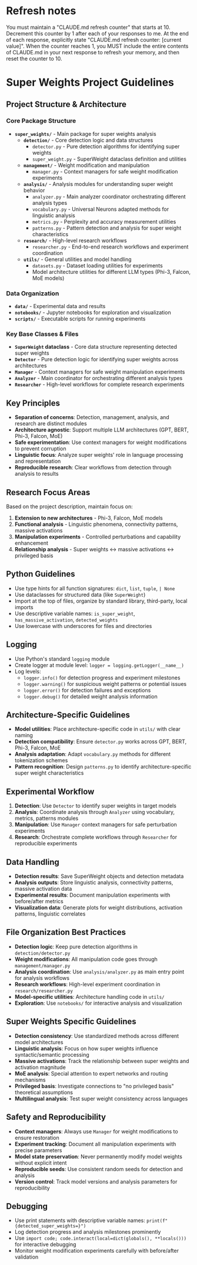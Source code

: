 # Refresh notes
You must maintain a "CLAUDE.md refresh counter" that starts at 10.
Decrement this counter by 1 after each of your responses to me.
At the end of each response, explicitly state "CLAUDE.md refresh counter: [current value]".
When the counter reaches 1, you MUST include the entire contents of CLAUDE.md in your next response to refresh your memory,
and then reset the counter to 10.

# Super Weights Project Guidelines

## Project Structure & Architecture

### Core Package Structure
- **`super_weights/`** - Main package for super weights analysis
  - **`detection/`** - Core detection logic and data structures
    - `detector.py` - Pure detection algorithms for identifying super weights
    - `super_weight.py` - SuperWeight dataclass definition and utilities
  - **`management/`** - Weight modification and manipulation
    - `manager.py` - Context managers for safe weight modification experiments
  - **`analysis/`** - Analysis modules for understanding super weight behavior
    - `analyzer.py` - Main analyzer coordinator orchestrating different analysis types
    - `vocabulary.py` - Universal Neurons adapted methods for linguistic analysis
    - `metrics.py` - Perplexity and accuracy measurement utilities
    - `patterns.py` - Pattern detection and analysis for super weight characteristics
  - **`research/`** - High-level research workflows
    - `researcher.py` - End-to-end research workflows and experiment coordination
  - **`utils/`** - General utilities and model handling
    - `datasets.py` - Dataset loading utilities for experiments
    - Model architecture utilities for different LLM types (Phi-3, Falcon, MoE models)

### Data Organization
- **`data/`** - Experimental data and results
- **`notebooks/`** - Jupyter notebooks for exploration and visualization
- **`scripts/`** - Executable scripts for running experiments

### Key Base Classes & Files
- **`SuperWeight` dataclass** - Core data structure representing detected super weights
- **`Detector`** - Pure detection logic for identifying super weights across architectures
- **`Manager`** - Context managers for safe weight manipulation experiments
- **`Analyzer`** - Main coordinator for orchestrating different analysis types
- **`Researcher`** - High-level workflows for complete research experiments

## Key Principles
- **Separation of concerns**: Detection, management, analysis, and research are distinct modules
- **Architecture agnostic**: Support multiple LLM architectures (GPT, BERT, Phi-3, Falcon, MoE)
- **Safe experimentation**: Use context managers for weight modifications to prevent corruption
- **Linguistic focus**: Analyze super weights' role in language processing and representation
- **Reproducible research**: Clear workflows from detection through analysis to results

## Research Focus Areas
Based on the project description, maintain focus on:
1. **Extension to new architectures** - Phi-3, Falcon, MoE models
2. **Functional analysis** - Linguistic phenomena, connectivity patterns, massive activations
3. **Manipulation experiments** - Controlled perturbations and capability enhancement
4. **Relationship analysis** - Super weights ↔ massive activations ↔ privileged basis

## Python Guidelines
- Use type hints for all function signatures: `dict`, `list`, `tuple`, `| None`
- Use dataclasses for structured data (like `SuperWeight`)
- Import at the top of files, organize by standard library, third-party, local imports
- Use descriptive variable names: `is_super_weight`, `has_massive_activation`, `detected_weights`
- Use lowercase with underscores for files and directories

## Logging
- Use Python's standard `logging` module
- Create logger at module level: `logger = logging.getLogger(__name__)`
- Log levels:
  - `logger.info()` for detection progress and experiment milestones
  - `logger.warning()` for suspicious weight patterns or potential issues
  - `logger.error()` for detection failures and exceptions
  - `logger.debug()` for detailed weight analysis information

## Architecture-Specific Guidelines
- **Model utilities**: Place architecture-specific code in `utils/` with clear naming
- **Detection compatibility**: Ensure `detector.py` works across GPT, BERT, Phi-3, Falcon, MoE
- **Analysis adaptation**: Adapt `vocabulary.py` methods for different tokenization schemes
- **Pattern recognition**: Design `patterns.py` to identify architecture-specific super weight characteristics

## Experimental Workflow
1. **Detection**: Use `Detector` to identify super weights in target models
2. **Analysis**: Coordinate analysis through `Analyzer` using vocabulary, metrics, patterns modules
3. **Manipulation**: Use `Manager` context managers for safe perturbation experiments
4. **Research**: Orchestrate complete workflows through `Researcher` for reproducible experiments

## Data Handling
- **Detection results**: Save SuperWeight objects and detection metadata
- **Analysis outputs**: Store linguistic analysis, connectivity patterns, massive activation data
- **Experimental results**: Document manipulation experiments with before/after metrics
- **Visualization data**: Generate plots for weight distributions, activation patterns, linguistic correlates

## File Organization Best Practices
- **Detection logic**: Keep pure detection algorithms in `detection/detector.py`
- **Weight modifications**: All manipulation code goes through `management/manager.py`
- **Analysis coordination**: Use `analysis/analyzer.py` as main entry point for analysis workflows
- **Research workflows**: High-level experiment coordination in `research/researcher.py`
- **Model-specific utilities**: Architecture handling code in `utils/`
- **Exploration**: Use `notebooks/` for interactive analysis and visualization

## Super Weights Specific Guidelines
- **Detection consistency**: Use standardized methods across different model architectures
- **Linguistic analysis**: Focus on how super weights influence syntactic/semantic processing
- **Massive activations**: Track the relationship between super weights and activation magnitude
- **MoE analysis**: Special attention to expert networks and routing mechanisms
- **Privileged basis**: Investigate connections to "no privileged basis" theoretical assumptions
- **Multilingual analysis**: Test super weight consistency across languages

## Safety and Reproducibility
- **Context managers**: Always use `Manager` for weight modifications to ensure restoration
- **Experiment tracking**: Document all manipulation experiments with precise parameters
- **Model state preservation**: Never permanently modify model weights without explicit intent
- **Reproducible seeds**: Use consistent random seeds for detection and analysis
- **Version control**: Track model versions and analysis parameters for reproducibility

## Debugging
- Use print statements with descriptive variable names: `print(f"{detected_super_weights=}")`
- Log detection progress and analysis milestones prominently
- Use `import code; code.interact(local=dict(globals(), **locals()))` for interactive debugging
- Monitor weight modification experiments carefully with before/after validation